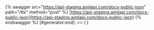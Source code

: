 [#generator:start]: <> ({ "template": "swagger" })
{% swagger src="https://api-staging.aimlapi.com/docs-public-json" path="/tts" method="post" %}
[https://api-staging.aimlapi.com/docs-public-json](https://api-staging.aimlapi.com/docs-public-json)
{% endswagger %}
[#generator:end]: <> ( )